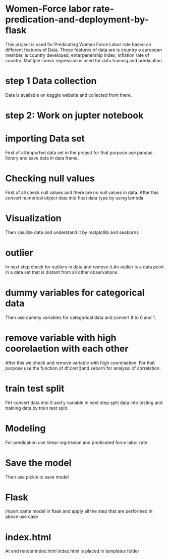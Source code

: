 # Women-Force labor rate-predication-and-deployment-by-flask
This project is used for Predicating Women Force Labor rate based on different features of Data. These features of data are is country a european member, is country developed, enterpenership index, inflation rate of country. Multiple Linear regression is used for data trainnig and predication. 
# step 1 Data collection
Data is available on kaggle website and collected from there.
# step 2: Work on jupter notebook
# importing Data set
First of all imported data set in the project for that purpose use pandas library and save data in data frame.
# Checking null values
First of all check null values and there are no null values in data. After this convert numerical object data into float data type by using lambda
# Visualization
Then visulize data and understand it by matplotlib and seaborns
# outlier
In next step check for outliers in data and remove it.An outlier is a data point in a data set that is distant from all other observations.
# dummy variables for categorical data
Then use dummy variables for categorical data and convert it to 0 and 1.
# remove variable with high coorelaetion with each other
After this we check and remove variable with high coorelaetion. For that purpose use the function of df.corr()and seborn for analyssi of correlation.
# train test split 
 Firt convert data into X and y variable.In next step split data into testing and training data by train test split.
 # Modeling
For predication use linear regression and predicated force labor rate.
# Save the model
Then use pickle to save model
# Flask
import same model in flask and apply all the step that are performed in above use case
# index.html
At end render index.html
index.html is placed in templates folder

